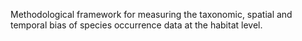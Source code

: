 Methodological framework for measuring the taxonomic, spatial and temporal bias of species occurrence data at the habitat level.
